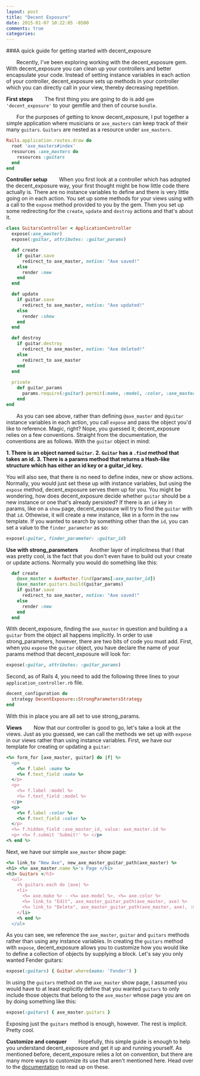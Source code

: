 ```yaml
---
layout: post
title: "Decent Exposure"
date: 2015-01-07 10:22:05 -0500
comments: true
categories: 
---
```

###A quick guide for getting started with decent_exposure

&nbsp;&nbsp;&nbsp;&nbsp;&nbsp;&nbsp; Recently, I've been exploring working with the decent_exposure gem. With decent_exposure you can clean up your controllers and better encapsulate your code. Instead of setting instance variables in each action of your controller, decent_exposure sets up methods in your controller which you can directly call in your view, thereby decreasing repetition. 

**First steps**
&nbsp;&nbsp;&nbsp;&nbsp;&nbsp;&nbsp; The first thing you are going to do is add `gem 'decent_exposure'` to your gemfile and then of course `bundle`.  

&nbsp;&nbsp;&nbsp;&nbsp;&nbsp;&nbsp; For the purposes of getting to know decent_exposure, I put together a simple application where musicians or `axe_masters` can keep track of their many `guitars`. `Guitars` are nested as a resource under `axe_masters`.  

```ruby 
Rails.application.routes.draw do
  root 'axe_masters#index'
  resources :axe_masters do 
    resources :guitars
  end
end  
```
**Controller setup**
&nbsp;&nbsp;&nbsp;&nbsp;&nbsp;&nbsp; When you first look at a controller which has adopted the decent_exposure way, your first thought might be how little code there actually is. There are no instance variables to define and there is very little going on in each action. You set up some methods for your views using with a call to the `expose` method provided to you by the gem. Then you set up some redirecting for the `create`, `update` and `destroy` actions and that's about it. 

```ruby
class GuitarsController < ApplicationController
  expose(:axe_master) 
  expose(:guitar, attributes: :guitar_params) 

  def create
    if guitar.save
      redirect_to axe_master, notice: "Axe saved!"
    else
      render :new 
    end
  end

  def update
    if guitar.save
      redirect_to axe_master, notice: "Axe updated!"
    else  
      render :show
    end
  end

  def destroy
    if guitar.destroy
      redirect_to axe_master, notice: "Axe deleted!"
    else
      redirect_to axe_master
    end
  end
        
  private
    def guitar_params
      params.require(:guitar).permit(:make, :model, :color, :axe_master_id)
    end
end
```

&nbsp;&nbsp;&nbsp;&nbsp;&nbsp;&nbsp; As you can see above, rather than defining `@axe_master` and `@guitar` instance variables in each action, you call `expose` and pass the object you'd like to reference. Magic, right? Nope, you guessed it; decent_exposure relies on a few conventions. Straight from the documentation, the conventions are as follows. With the `guitar` object in mind:

**1. There is an object named `Guitar`.**
**2. `Guitar` has a `.find` method that takes an id.**
**3. There is a params method that returns a Hash-like structure which has either an id key or a guitar_id key.**

You will also see, that there is no need to define index, new or show actions. Normally, you would just set these up with instance variables, but using the `expose` method, decent_exposure serves them up for you. You might be wondering, how does decent_exposure decide whether `guitar` should be a new instance or one that's already persisted? If there is an `id` key in params, like on a `show` page, decent_exposure will try to find the `guitar` with that `id`. Othewise, it will create a new instance, like in a form in the `new` template. If you wanted to search by something other than the `id`, you can set a value to the `finder_parameter` as so: 

```ruby
expose(:guitar, finder_parameter: :guitar_id)
```

**Use with strong_parameters**
&nbsp;&nbsp;&nbsp;&nbsp;&nbsp;&nbsp; Another layer of implicitness that I that was pretty cool, is the fact that you don't even have to build out your create or update actions. Normally you would do something like this: 

```ruby 
  def create
    @axe_master = AxeMaster.find(params[:axe_master_id])
    @axe_master.guitars.build(guitar_params)
    if guitar.save
      redirect_to axe_master, notice: "Axe saved!"
    else
      render :new 
    end
  end
``` 
With decent_exposure, finding the `axe_master` in question and building a a `guitar` from the object all happens implicitly. In order to use strong_parameters, however, there are two bits of code you must add. First, when you `expose` the `guitar` object, you have declare the name of your params method that decent_exposure will look for:

```ruby 
expose(:guitar, attributes: :guitar_params)
```

Second, as of Rails 4, you need to add the following three lines to your `application_controller.rb` file. 

```ruby
decent_configuration do
  strategy DecentExposure::StrongParametersStrategy
end
```

With this in place you are all set to use strong_params. 

**Views**
&nbsp;&nbsp;&nbsp;&nbsp;&nbsp;&nbsp; Now that our controller is good to go, let's take a look at the views. Just as you guessed, we can call the methods we set up with `expose` in our views rather than using instance variables. First, we have our template for creating or updating a `guitar`:

```ruby
<%= form_for [axe_master, guitar] do |f| %>
  <p>
    <%= f.label :make %>
    <%= f.text_field :make %>
  </p>
  <p>
    <%= f.label :model %>
    <%= f.text_field :model %>
  </p>
  <p>
    <%= f.label :color %>
    <%= f.text_field :color %>
  </p>
  <%= f.hidden_field :axe_master_id, value: axe_master.id %>
  <p> <%= f.submit 'Submit!' %> </p>
<% end %>
```

Next, we have our simple `axe_master` show page:

```ruby
<%= link_to "New Axe", new_axe_master_guitar_path(axe_master) %>
<h1> <%= axe_master.name %>'s Page </h1> 
<h3> Guitars </h3>
  <ul> 
    <% guitars.each do |axe| %>
    <li> 
      <%= axe.make %> - <%= axe.model %>, <%= axe.color %> 
      <%= link_to "Edit", axe_master_guitar_path(axe_master, axe) %>
      <%= link_to "Delete", axe_master_guitar_path(axe_master, axe), :method => :delete, :confirm => "Are you sure?" %>  
    </li>
    <% end %>
  </ul>
```

As you can see, we reference the `axe_master`, `guitar` and `guitars` methods rather than using any instance variables. In creating the `guitars` method with `expose`, decent_exposure allows you to customize how you would like to define a collection of objects by supplying a block. Let's say you only wanted Fender guitars:

```ruby
expose(:guitars) { Guitar.where(make: 'Fender') }
``` 

In using the `guitars` method on the `axe_master` show page, I assumed you would have to at least explicitly define that you wanted `guitars` to only include those objects that belong to the `axe_master` whose page you are on by doing something like this:

```ruby
expose(:guitars) { axe_master.guitars }
``` 

Exposing just the `guitars` method is enough, however. The rest is implicit. Pretty cool. 

**Customize and conquer**
&nbsp;&nbsp;&nbsp;&nbsp;&nbsp;&nbsp; Hopefully, this simple guide is enough to help you understand decent_exposure and get it up and running yourself. As mentioned before, decent_exposure relies a lot on convention, but there are many more ways to customize its use that aren't mentioned here. Head over to the [documentation](https://github.com/hashrocket/decent_exposure) to read up on these.
